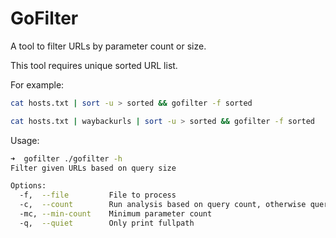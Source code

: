 # GoFilter
A tool to filter URLs by parameter count or size.


This tool requires unique sorted URL list.  

For example:
```bash
cat hosts.txt | sort -u > sorted && gofilter -f sorted
```

```bash
cat hosts.txt | waybackurls | sort -u > sorted && gofilter -f sorted
```

Usage:
```bash
➜  gofilter ./gofilter -h
Filter given URLs based on query size

Options:
  -f,  --file         File to process
  -c,  --count        Run analysis based on query count, otherwise query length
  -mc, --min-count    Minimum parameter count
  -q,  --quiet        Only print fullpath
```
